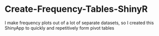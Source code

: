 # Create-Frequency-Tables-ShinyR
I make frequency plots out of a lot of separate datasets, so I created this ShinyApp to quickly and repetitively form pivot tables
